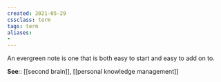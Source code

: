 ```yaml
---
created: 2021-05-29
cssclass: term
tags: term
aliases:
- 
---
```


An evergreen note is one that is both easy to start and easy to add on to.

**See**:: [[second brain]], [[personal knowledge management]]
